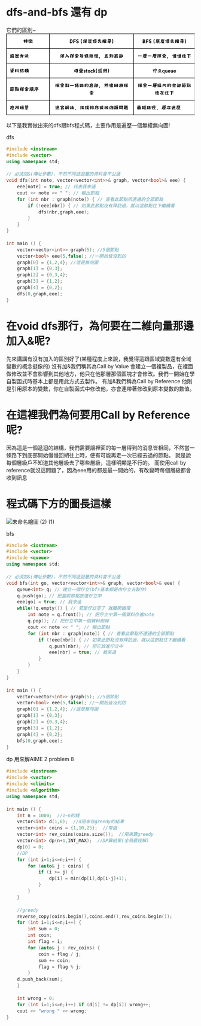 # dfs-and-bfs 還有 dp
它們的區別~
![圖表](https://github.com/ryan0225/dfs-and-bfs/blob/main/different.png)

以下是我實做出來的dfs跟bfs程式碼，主要作用是遍歷一個無權無向圖!

dfs
```cpp
#include <iostream>
#include <vector>
using namespace std;

// 必須加&(傳址參數)，不然不同遞迴層的資料會不公通
void dfs(int note, vector<vector<int>>& graph, vector<bool>& eee) {
	eee[note] = true; // 代表我來過
	cout << note << " "; // 輸出節點
	for (int nbr : graph[note]) { // 查看此節點所連通的全部節點
		if (!eee[nbr]) { // 如果此節點沒有拜訪過，就以這節點往下繼續看
			dfs(nbr,graph,eee);
		}
	}
}

int main () {
	vector<vector<int>> graph(5); //5個節點
	vector<bool> eee(5,false); //一開始皆沒到訪
	graph[0] = {1,2,4}; //這是無向圖
	graph[1] = {0,3};
	graph[2] = {0,3,4};
	graph[3] = {1,2};
	graph[4] = {0,2};
	dfs(0,graph,eee);
}
```
# 在void dfs那行，為何要在二維向量那邊加入&呢?
先來講講有沒有加入的區別好了(某種程度上來說，我覺得這跟區域變數還有全域變數的概念挺像的)
沒有加&我們稱其為<string>Call by Value</string>
會建立一個複製品，在裡面做修改並不會影響到其他地方，他只在他那層那個區塊才會修改。我們一開始在學自製函式時基本上都是用此方式去製作。
有加&我們稱為<string>Call by Reference</string>
他則是引用原本的變數，你在自製函式中修改他，亦會連帶著修改到原本變數的數值。
# 在這裡我們為何要用Call by Reference呢?
因為這是一個遞迴的結構，我們需要讓裡面的每一層得到的消息皆相同，不然當一條路下到底部開始慢慢回朔往上時，便有可能再走一次已經去過的節點。
就是說每個層級戶不知道其他層級去了哪些層級，這樣明顯是不行的。
而使用call by reference就沒這問題了，因為eee用的都是最一開始的，有改變時每個層級都會收到訊息

# 程式碼下方的圖長這樣
![未命名繪圖 (2) (1)](https://github.com/user-attachments/assets/6e8c59a8-2d7e-4de6-bd99-430dd908509c)



bfs
```cpp
#include <iostream>
#include <vector>
#include <queue>
using namespace std;

// 必須加&(傳址參數)，不然不同遞迴層的資料會不公通
void bfs(int go, vector<vector<int>>& graph, vector<bool>& eee) {
	queue<int> q; // 建立一個佇立(bfs基本都是由佇立去製作)
	q.push(go); // 把當前節點放進佇立中
	eee[go] = true; // 我來過
	while(!q.empty()) { // 若是佇立空了 就離開循環
		int note = q.front(); // 把佇立中第一個資料存進note
		q.pop(); // 把佇立中第一個資料刪掉
		cout << note << " "; // 輸出節點
		for (int nbr : graph[note]) { // 查看此節點所連通的全部節點
			if (!eee[nbr]) { // 如果此節點沒有拜訪過，就以這節點往下繼續看
				q.push(nbr); // 把它放進佇立中
				eee[nbr] = true; // 我來過
			}
		}
	}
}

int main () {
	vector<vector<int>> graph(5); //5個節點
	vector<bool> eee(5,false); //一開始皆沒到訪
	graph[0] = {1,2,4}; //這是無向圖
	graph[1] = {0,3};
	graph[2] = {0,3,4};
	graph[3] = {1,2};
	graph[4] = {0,2};
	bfs(0,graph,eee);
}
```

dp
用來解AIME 2 problem 8
```cpp
#include <iostream>
#include <vector>
#include <climits>
#include <algorithm>
using namespace std;

int main () {
	int n = 1000;  //1~n的錢
	vector<int> d(1,0);  //d用來存greedy的結果
	vector<int> coins = {1,10,25};  //幣值
	vector<int> rev_coins(coins.size());  //用來算greedy
	vector<int> dp(n+1,INT_MAX);  //DP算結果(全局最佳解)
	dp[0] = 0;
	//DP
	for (int i=1;i<=n;i++) {
		for (auto& j : coins) {
			if (i >= j) {
				dp[i] = min(dp[i],dp[i-j]+1);
			}
		}
	}
	
	//greedy
	reverse_copy(coins.begin(),coins.end(),rev_coins.begin());
	for (int i=1;i<=n;i++) {
		int sum = 0;
		int coin;
		int flag = i;
		for (auto& j : rev_coins) {
			coin = flag / j;
  			sum += coin;
  			flag = flag % j;
  	    }
  	d.push_back(sum);
	}
	
	int wrong = 0;
	for (int i=1;i<=n;i++) if (d[i] != dp[i]) wrong++;
	cout << "wrong " << wrong;
}
```
